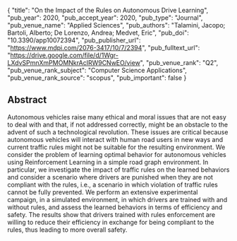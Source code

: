 {
  "title": "On the Impact of the Rules on Autonomous Drive Learning",
  "pub_year": 2020,
  "pub_accept_year": 2020,
  "pub_type": "Journal",
  "pub_venue_name": "Applied Sciences",
  "pub_authors": "Talamini, Jacopo; Bartoli, Alberto; De Lorenzo, Andrea; Medvet, Eric",
  "pub_doi": "10.3390/app10072394",
  "pub_publisher_url": "https://www.mdpi.com/2076-3417/10/7/2394",
  "pub_fulltext_url": "https://drive.google.com/file/d/1Wgr-LXdvSPmnXmPMOMNkrAcIRW9CNwEO/view",
  "pub_venue_rank": "Q2",
  "pub_venue_rank_subject": "Computer Science Applications",
  "pub_venue_rank_source": "scopus",
  "pub_important": false
}

## Abstract
Autonomous vehicles raise many ethical and moral issues that are not easy to deal with and that, if not addressed correctly, might be an obstacle to the advent of such a technological revolution. These issues are critical because autonomous vehicles will interact with human road users in new ways and current traffic rules might not be suitable for the resulting environment. We consider the problem of learning optimal behavior for autonomous vehicles using Reinforcement Learning in a simple road graph environment. In particular, we investigate the impact of traffic rules on the learned behaviors and consider a scenario where drivers are punished when they are not compliant with the rules, i.e., a scenario in which violation of traffic rules cannot be fully prevented. We perform an extensive experimental campaign, in a simulated environment, in which drivers are trained with and without rules, and assess the learned behaviors in terms of efficiency and safety. The results show that drivers trained with rules enforcement are willing to reduce their efficiency in exchange for being compliant to the rules, thus leading to more overall safety.
